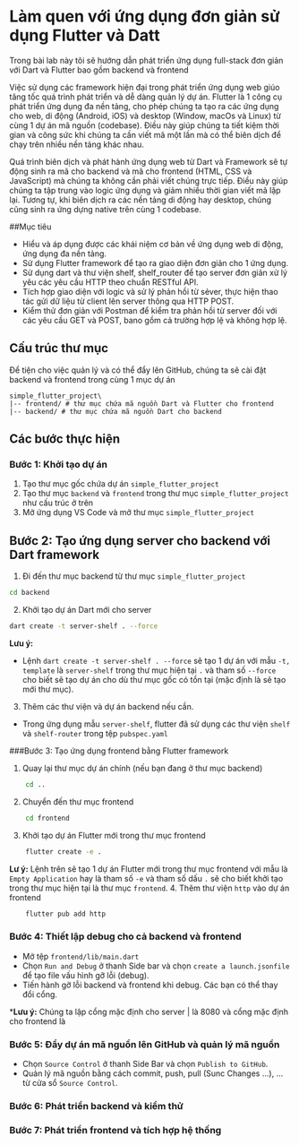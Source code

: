 # Làm quen với ứng dụng đơn giản sử dụng Flutter và Datt

Trong bài lab này tôi sẽ hướng dẫn phát triển ứng dụng full-stack đơn giản với Dart và Flutter bao gồm backend và frontend

Việc sử dụng các framework hiện đại trong phát triển ứng dụng web giúo tăng tốc quá trình phát triển và dễ dàng quản lý dự án.
Flutter là 1 công cụ phát triển ứng dụng đa nền tảng, cho phép chúng ta tạo ra các ứng dụng cho web, di động (Android, iOS) và desktop (Window, macOs và Linux) từ cùng 1 dự án mã nguồn (codebase). Điều này giúp chúng ta tiết kiệm thời gian và công sức khi chúng ta cần viết mã một lần mà có thể biên dịch để chạy trên nhiều nền tảng khác nhau.

Quá trình biên dịch và phát hành ứng dụng web từ Dart và Framework sẽ tự động sinh ra mã cho backend và mã cho frontend (HTML, CSS và JavaScript) mà chúng ta không cần phải viết chúng trực tiếp. Điều này giúp chúng ta tập trung vào logic ứng dụng và giảm nhiều thời gian viết mã lặp lại. Tương tự, khi biên dịch ra các nền tảng di động hay desktop, chúng cũng sinh ra ứng dựng native trên cùng 1 codebase.

##Mục tiêu 
- Hiểu và áp dụng được các khái niệm cơ bản về ứng dụng web di động, ứng dụng đa nền tảng.
- Sử dụng Flutter framework để tạo ra giao diện đơn giản cho 1 ứng dụng.
- Sử dụng dart và thư viện shelf, shelf_router để tạo server đơn giản xử lý yêu các yêu cầu HTTP theo chuẩn RESTful API.
- Tích hợp giao diện với logic và sử lý phản hồi từ sẻver, thực hiện thao tác gửi dữ liệu từ client lên server thông qua HTTP POST.
- Kiểm thử đơn giản với Postman để kiểm tra phản hồi từ server đối với các yêu cầu GET và POST, bano gồm cả trường hợp lệ và không hợp lệ.

## Cấu trúc thư mục
Để tiện cho việc quản lý và có thể đẩy lên GitHub, chúng ta sẽ cài đặt backend và frontend trong cùng 1 mục dự án
```plaintext
simple_flutter_project\
|-- frontend/ # thư mục chứa mã nguồn Dart và Flutter cho frontend
|-- backend/ # thư mục chứa mã nguồn Dart cho backend
```
## Các bước thực hiện
### Bước 1: Khởi tạo dự án
1. Tạo thư mục gốc chứa dự án `simple_flutter_project`
2. Tạo thư mục `backend` và `frontend` trong thư mục `simple_flutter_project` như cấu trúc ở trên
3. Mở ứng dụng VS Code và mở thư mục `simple_flutter_project`


## Bước 2: Tạo ứng dụng server cho backend với Dart framework
1. Đi đến thư mục backend từ thư mục `simple_flutter_project`
```bash
cd backend
```
2. Khởi tạo dự án Dart mới cho server
```bash
dart create -t server-shelf . --force
```

**Lưu ý:**

- Lệnh `dart create -t server-shelf . --force` sẽ tạo 1 dự án với mẫu `-t, template` là `server-shelf` trong thư mục hiện tại `.` và tham số `--force` cho biết sẽ tạo dự án cho dù thư mục gốc có tồn tại (mặc định là sẽ tạo mới thư mục).

3. Thêm các thư viện và dự án backend nếu cần.
- Trong ứng dụng mẫu `server-shelf`, flutter đã sử dụng các thư viện `shelf` và `shelf-router` trong tệp `pubspec.yaml`

###Bước 3: Tạo ứng dụng frontend bằng Flutter framework
1. Quay lại thư mục dự án chính (nếu bạn đang ở thư mục backend)
```bash
    cd ..
```
2. Chuyển đến thư mục frontend
```bash
    cd frontend
```
3. Khởi tạo dự án Flutter mới trong thư mục frontend
```bash
    flutter create -e .
```
**Lư ý:** Lệnh trên sẽ tạo 1 dự án Flutter mới trong thư mục frontend với mẫu là `Empty Application` hay là tham số `-e` và tham số dấu `.` sẽ cho biết khởi tạo trong thư mục hiện tại là thư mục `frontend`.
4. Thêm thư viện `http` vào dự án frontend
```bash
    flutter pub add http
```

### Bước 4: Thiết lập debug cho cả backend và frontend
- Mở tệp `frontend/lib/main.dart`
- Chọn `Run and Debug` ở thanh Side bar và chọn `create a launch.jsonfile` để tạo file vấu hình gỡ lỗi (debug).
- Tiến hành gỡ lỗi backend và frontend khi debug. Các bạn có thể thay đổi cổng.

***Lưu ý:** Chúng ta lập cổng mặc định cho server | là 8080 và cổng mặc định cho frontend là 

### Bước 5: Đẩy dự án mã nguồn lên GitHub và quản lý mã nguồn
- Chọn `Source Control` ở thanh Side Bar và chọn `Publish to GitHub`.
- Quản lý mã nguồn bằng cách commit, push, pull (Sunc Changes ...), ... từ cửa sổ `Source Control`.

### Bước 6: Phát triển backend và kiểm thử


### Bước 7: Phát triển frontend và tích hợp hệ thống

